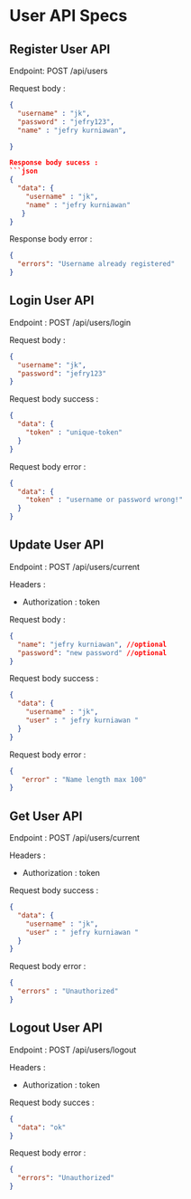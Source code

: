 # User API Specs

## Register User API

Endpoint: POST /api/users

Request body : 
```json
{
  "username" : "jk",
  "password" : "jefry123",
  "name" : "jefry kurniawan",

}

Response body sucess :
```json 
{
  "data": { 
    "username" : "jk",
    "name" : "jefry kurniawan"
   } 
}
```

Response body error :
```json 
{
  "errors": "Username already registered"
}
```
## Login User API

Endpoint : POST  /api/users/login

Request body :
```json
{
  "username": "jk",
  "password": "jefry123"
}
```

Request body success :
```json
{
  "data": {
    "token" : "unique-token"
  }
}
```
Request body error :
```json
{
  "data": {
    "token" : "username or password wrong!"
  }
}
```

## Update User API

Endpoint : POST  /api/users/current

Headers :
- Authorization : token 

Request body :
```json
{
  "name": "jefry kurniawan", //optional
  "password": "new password" //optional
}
```

Request body success :
```json
{
  "data": {
    "username" : "jk",
    "user" : " jefry kurniawan "
  }
}
```
Request body error :
```json
{
   "error" : "Name length max 100"
}
```

## Get User API

Endpoint : POST  /api/users/current

Headers :
- Authorization : token 

Request body success :
```json
{
  "data": {
    "username" : "jk",
    "user" : " jefry kurniawan "
  }
}
```
Request body error :
```json
{
  "errors" : "Unauthorized"
}
```

## Logout User API

Endpoint : POST  /api/users/logout

Headers :
- Authorization : token

Request body succes :
```json
{
  "data": "ok"
}
```
Request body error :
```json
{
  "errors": "Unauthorized"
}
```